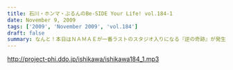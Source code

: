 ```yaml
---
title: 石川・ホンマ・ぶるんのBe-SIDE Your Life! vol.184-1
date: November 9, 2009
tags: ['2009', 'November 2009', 'vol.184']
draft: false
summary: なんと！本日はＮＡＭＡＥが一番ラストのスタジオ入りになる『逆の奇跡』が発生！トークにも奇跡がやってくるのか！！？？NAMAE
---
```


http://project-phi.ddo.jp/ishikawa/ishikawa184_1.mp3